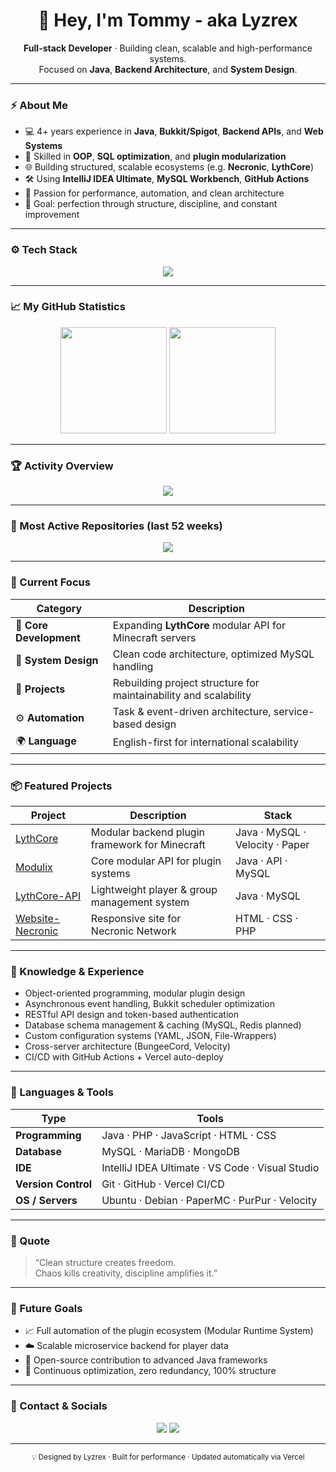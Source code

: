 <h1 align="center">👋 Hey, I'm Tommy - aka Lyzrex</h1>

<p align="center">
  <b>Full-stack Developer</b> · Building clean, scalable and high-performance systems.<br/>
  Focused on <b>Java</b>, <b>Backend Architecture</b>, and <b>System Design</b>.
</p>

---

### ⚡ About Me
- 💻 4+ years experience in **Java**, **Bukkit/Spigot**, **Backend APIs**, and **Web Systems**
- 🧠 Skilled in **OOP**, **SQL optimization**, and **plugin modularization**
- 🌐 Building structured, scalable ecosystems (e.g. <b>Necronic</b>, <b>LythCore</b>)
- 🛠 Using **IntelliJ IDEA Ultimate**, **MySQL Workbench**, **GitHub Actions**
- 🚀 Passion for performance, automation, and clean architecture
- 🎯 Goal: perfection through structure, discipline, and constant improvement

---

### ⚙️ Tech Stack
<p align="center">
  <img src="https://skillicons.dev/icons?i=java,php,html,css,js,mysql,git,github,idea,vscode,visualstudio,docker,linux" />
</p>

---

### 📈 My GitHub Statistics
<p align="center">
  <img height="170em" src="https://github-readme-stats-weld-nine-90.vercel.app/api?username=Lyzrex&show_icons=true&theme=github_dark&hide_border=true&include_all_commits=true&count_private=true&rank_icon=github&v=5" />
  <img height="170em" src="https://github-readme-stats-weld-nine-90.vercel.app/api/top-langs/?username=Lyzrex&layout=compact&theme=github_dark&hide_border=true&langs_count=8&count_private=true&v=5" />
</p>

---

### 🏆 Activity Overview
<p align="center">
  <img src="https://github-readme-activity-graph.vercel.app/graph?username=Lyzrex&bg_color=0b1220&color=00d0ff&line=00d0ff&point=ffffff&area=true&hide_border=true" />
</p>

---

### 🧩 Most Active Repositories (last 52 weeks)
<p align="center">
  <img src="https://github-readme-stats-weld-nine-90.vercel.app/api/top-repos?username=Lyzrex&limit=12&show=6&bar=true&theme=github_dark&accent=%2300d0ff&v=6" />
</p>

---

### 🧱 Current Focus
| Category | Description |
|-----------|--------------|
| 🧩 **Core Development** | Expanding <b>LythCore</b> modular API for Minecraft servers |
| 🧱 **System Design** | Clean code architecture, optimized MySQL handling |
| 💼 **Projects** | Rebuilding project structure for maintainability and scalability |
| ⚙️ **Automation** | Task & event-driven architecture, service-based design |
| 🌍 **Language** | English-first for international scalability |

---

### 📦 Featured Projects
| Project | Description | Stack |
|----------|--------------|-------|
| [LythCore](https://github.com/Lyzrex/LythCore) | Modular backend plugin framework for Minecraft | Java · MySQL · Velocity · Paper |
| [Modulix](https://github.com/Lyzrex/Modulix) | Core modular API for plugin systems | Java · API · MySQL |
| [LythCore-API](https://github.com/Lyzrex/LythCore-API) | Lightweight player & group management system | Java · MySQL |
| [Website-Necronic](https://github.com/Lyzrex/Website-Necronic) | Responsive site for Necronic Network | HTML · CSS · PHP |

---

### 🧠 Knowledge & Experience
- Object-oriented programming, modular plugin design
- Asynchronous event handling, Bukkit scheduler optimization
- RESTful API design and token-based authentication
- Database schema management & caching (MySQL, Redis planned)
- Custom configuration systems (YAML, JSON, File-Wrappers)
- Cross-server architecture (BungeeCord, Velocity)
- CI/CD with GitHub Actions + Vercel auto-deploy

---

### 🧬 Languages & Tools
| Type | Tools |
|------|-------|
| **Programming** | Java · PHP · JavaScript · HTML · CSS |
| **Database** | MySQL · MariaDB · MongoDB |
| **IDE** | IntelliJ IDEA Ultimate · VS Code · Visual Studio |
| **Version Control** | Git · GitHub · Vercel CI/CD |
| **OS / Servers** | Ubuntu · Debian · PaperMC · PurPur · Velocity |

---

### 💬 Quote
> “Clean structure creates freedom.  
>  Chaos kills creativity, discipline amplifies it.”

---

### 🧠 Future Goals
- 📈 Full automation of the plugin ecosystem (Modular Runtime System)  
- ☁️ Scalable microservice backend for player data  
- 🔧 Open-source contribution to advanced Java frameworks  
- 🌟 Continuous optimization, zero redundancy, 100% structure  

---

### 🧾 Contact & Socials
<p align="center">
  <a href="https://github.com/Lyzrex" target="_blank"><img src="https://skillicons.dev/icons?i=github" /></a>
  <a href="https://discord.com/users/LYZREX" target="_blank"><img src="https://skillicons.dev/icons?i=discord" /></a>
</p>

---

<p align="center">
  <sub>💡 Designed by Lyzrex · Built for performance · Updated automatically via Vercel</sub>
</p>
